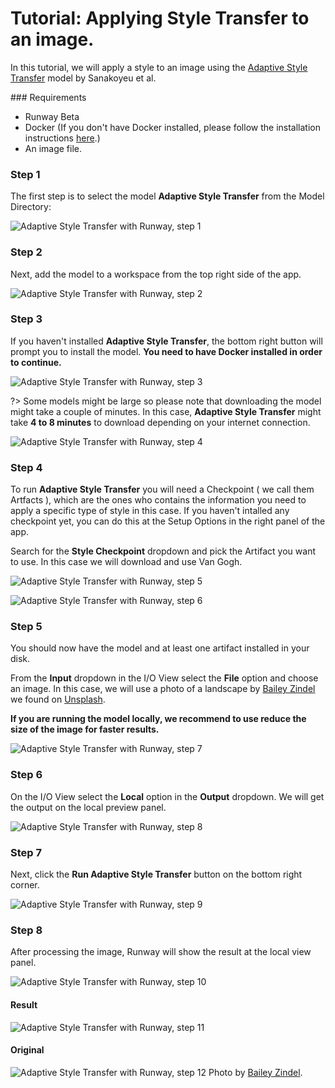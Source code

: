 # Tutorial: Applying Style Transfer to an image. 

In this tutorial, we will apply a style to an image using the [Adaptive Style Transfer](https://arxiv.org/pdf/1807.10201.pdf) model by Sanakoyeu et al. 

### Requirements

- Runway Beta
- Docker (If you don't have Docker installed, please follow the installation instructions [here](/installation?id=download-docker).)
- An image file.  

### Step 1

The first step is to select the model **Adaptive Style Transfer** from the Model Directory:

![Adaptive Style Transfer with Runway, step 1](https://runway.nyc3.digitaloceanspaces.com/documentation/0.2.0/styletransfer01.jpg)

### Step 2

Next, add the model to a workspace from the top right side of the app.

![Adaptive Style Transfer with Runway, step 2](https://runway.nyc3.digitaloceanspaces.com/documentation/0.2.0/styletransfer02.jpg)


### Step 3 

If you haven't installed **Adaptive Style Transfer**, the bottom right button will prompt you to install the model.  **You need to have Docker installed in order to continue.**


![Adaptive Style Transfer with Runway, step 3](https://runway.nyc3.digitaloceanspaces.com/documentation/0.2.0/styletransfer03.jpg)

?> Some models might be large so please note that downloading the model might take a couple of minutes. In this case, **Adaptive Style Transfer**  might take **4 to 8 minutes** to download depending on your internet connection.

![Adaptive Style Transfer with Runway, step 4](https://runway.nyc3.digitaloceanspaces.com/documentation/0.2.0/styletransfer04.jpg)


### Step 4

To run **Adaptive Style Transfer** you will need a Checkpoint ( we call them Artfacts ), which are the ones who contains the information you need to apply a specific type of style in this case. If you haven't intalled any checkpoint yet, you can do this at the Setup Options in the right panel of the app. 

Search for the **Style Checkpoint** dropdown and pick the Artifact you want to use. In this case we will download and use Van Gogh. 

![Adaptive Style Transfer with Runway, step 5](https://runway.nyc3.digitaloceanspaces.com/documentation/0.2.0/styletransfer05.jpg)

![Adaptive Style Transfer with Runway, step 6](https://runway.nyc3.digitaloceanspaces.com/documentation/0.2.0/styletransfer06.jpg)


### Step 5

You should now have the model and at least one artifact installed in your disk. 

From the **Input** dropdown in the I/O View select the **File** option and choose an image. In this case, we will use a photo of a landscape by [Bailey Zindel](https://unsplash.com/photos/NRQV-hBF10M) we found on [Unsplash](https://unsplash.com).

**If you are running the model locally, we recommend to use reduce the size of the image for faster results.**

![Adaptive Style Transfer with Runway, step 7](https://runway.nyc3.digitaloceanspaces.com/documentation/0.2.0/styletransfer07.jpg)


### Step 6

On the I/O View select the **Local** option in the **Output** dropdown. We will get the output on the local preview panel.

![Adaptive Style Transfer with Runway, step 8](https://runway.nyc3.digitaloceanspaces.com/documentation/0.2.0/styletransfer08.jpg)


### Step 7

Next, click the **Run Adaptive Style Transfer** button on the bottom right corner.

![Adaptive Style Transfer with Runway, step 9](https://runway.nyc3.digitaloceanspaces.com/documentation/0.2.0/styletransfer09.jpg)


### Step 8

After processing the image, Runway will show the result at the local view panel. 

![Adaptive Style Transfer with Runway, step 10](https://runway.nyc3.digitaloceanspaces.com/documentation/0.2.0/styletransfer10.jpg)


#### Result

![Adaptive Style Transfer with Runway, step 11](https://runway.nyc3.digitaloceanspaces.com/documentation/0.2.0/styletransfer11.jpg)

#### Original

![Adaptive Style Transfer with Runway, step 12](https://runway.nyc3.digitaloceanspaces.com/documentation/0.2.0/styletransfer12.jpg)
Photo by [Bailey Zindel](https://unsplash.com/photos/NRQV-hBF10M).